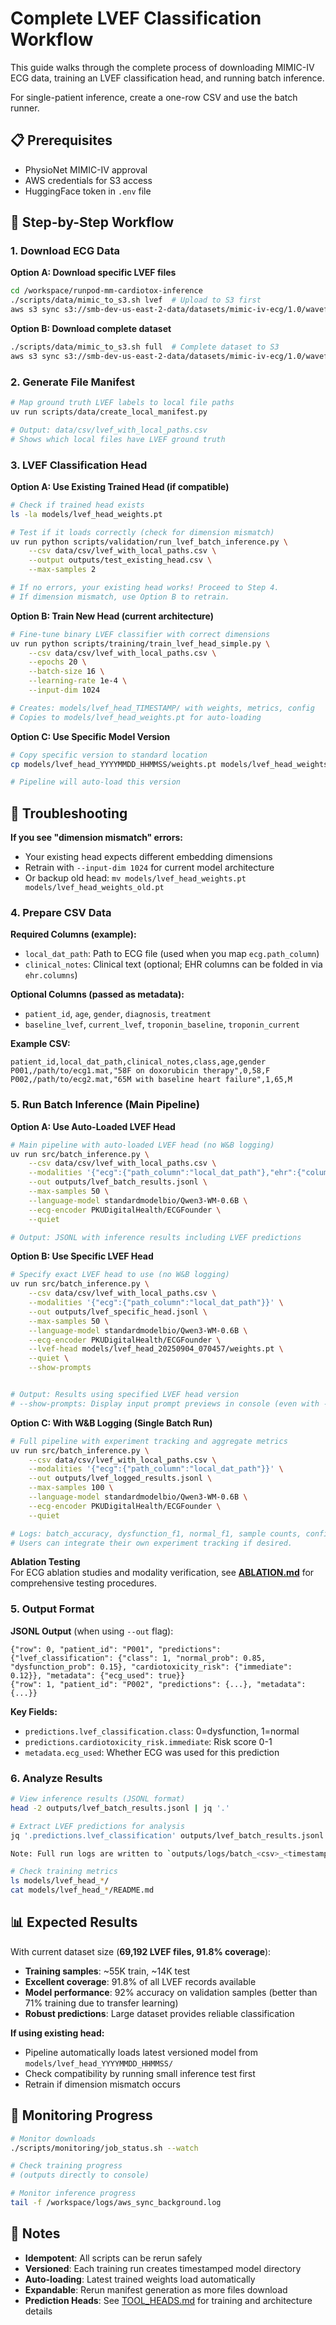 # Complete LVEF Classification Workflow

This guide walks through the complete process of downloading MIMIC-IV ECG data, training an LVEF classification head, and running batch inference.

For single-patient inference, create a one-row CSV and use the batch runner.

## 📋 **Prerequisites**

- PhysioNet MIMIC-IV approval
- AWS credentials for S3 access
- HuggingFace token in `.env` file

## 🚀 **Step-by-Step Workflow**

### 1. Download ECG Data

**Option A: Download specific LVEF files**
```bash
cd /workspace/runpod-mm-cardiotox-inference
./scripts/data/mimic_to_s3.sh lvef  # Upload to S3 first
aws s3 sync s3://smb-dev-us-east-2-data/datasets/mimic-iv-ecg/1.0/waveforms/files/ /workspace/physionet.org/files/mimic-iv-ecg/1.0/files/ --region us-east-2
```

**Option B: Download complete dataset**
```bash
./scripts/data/mimic_to_s3.sh full  # Complete dataset to S3
aws s3 sync s3://smb-dev-us-east-2-data/datasets/mimic-iv-ecg/1.0/waveforms/files/ /workspace/physionet.org/files/mimic-iv-ecg/1.0/files/ --region us-east-2
```

### 2. Generate File Manifest

```bash
# Map ground truth LVEF labels to local file paths
uv run scripts/data/create_local_manifest.py

# Output: data/csv/lvef_with_local_paths.csv
# Shows which local files have LVEF ground truth
```

### 3. LVEF Classification Head

**Option A: Use Existing Trained Head (if compatible)**
```bash
# Check if trained head exists
ls -la models/lvef_head_weights.pt

# Test if it loads correctly (check for dimension mismatch)
uv run python scripts/validation/run_lvef_batch_inference.py \
    --csv data/csv/lvef_with_local_paths.csv \
    --output outputs/test_existing_head.csv \
    --max-samples 2

# If no errors, your existing head works! Proceed to Step 4.
# If dimension mismatch, use Option B to retrain.
```

**Option B: Train New Head (current architecture)**
```bash
# Fine-tune binary LVEF classifier with correct dimensions
uv run python scripts/training/train_lvef_head_simple.py \
    --csv data/csv/lvef_with_local_paths.csv \
    --epochs 20 \
    --batch-size 16 \
    --learning-rate 1e-4 \
    --input-dim 1024

# Creates: models/lvef_head_TIMESTAMP/ with weights, metrics, config
# Copies to models/lvef_head_weights.pt for auto-loading
```

**Option C: Use Specific Model Version**
```bash
# Copy specific version to standard location
cp models/lvef_head_YYYYMMDD_HHMMSS/weights.pt models/lvef_head_weights.pt

# Pipeline will auto-load this version
```

## 🔧 **Troubleshooting**

**If you see "dimension mismatch" errors:**
- Your existing head expects different embedding dimensions
- Retrain with `--input-dim 1024` for current model architecture
- Or backup old head: `mv models/lvef_head_weights.pt models/lvef_head_weights_old.pt`

### 4. Prepare CSV Data

**Required Columns (example):**
- `local_dat_path`: Path to ECG file (used when you map `ecg.path_column`)
- `clinical_notes`: Clinical text (optional; EHR columns can be folded in via `ehr.columns`)

**Optional Columns (passed as metadata):**
- `patient_id`, `age`, `gender`, `diagnosis`, `treatment`
- `baseline_lvef`, `current_lvef`, `troponin_baseline`, `troponin_current`

**Example CSV:**
```csv
patient_id,local_dat_path,clinical_notes,class,age,gender
P001,/path/to/ecg1.mat,"58F on doxorubicin therapy",0,58,F
P002,/path/to/ecg2.mat,"65M with baseline heart failure",1,65,M
```

### 5. Run Batch Inference (Main Pipeline)

**Option A: Use Auto-Loaded LVEF Head**
```bash
# Main pipeline with auto-loaded LVEF head (no W&B logging)
uv run src/batch_inference.py \
    --csv data/csv/lvef_with_local_paths.csv \
    --modalities '{"ecg":{"path_column":"local_dat_path"},"ehr":{"columns":["age","gender","diagnosis"]}}' \
    --out outputs/lvef_batch_results.jsonl \
    --max-samples 50 \
    --language-model standardmodelbio/Qwen3-WM-0.6B \
    --ecg-encoder PKUDigitalHealth/ECGFounder \
    --quiet

# Output: JSONL with inference results including LVEF predictions
```

**Option B: Use Specific LVEF Head**
```bash
# Specify exact LVEF head to use (no W&B logging)
uv run src/batch_inference.py \
    --csv data/csv/lvef_with_local_paths.csv \
    --modalities '{"ecg":{"path_column":"local_dat_path"}}' \
    --out outputs/lvef_specific_head.jsonl \
    --max-samples 50 \
    --language-model standardmodelbio/Qwen3-WM-0.6B \
    --ecg-encoder PKUDigitalHealth/ECGFounder \
    --lvef-head models/lvef_head_20250904_070457/weights.pt \
    --quiet \
    --show-prompts


# Output: Results using specified LVEF head version
# --show-prompts: Display input prompt previews in console (even with --quiet)
```

**Option C: With W&B Logging (Single Batch Run)**
```bash
# Full pipeline with experiment tracking and aggregate metrics
uv run src/batch_inference.py \
    --csv data/csv/lvef_with_local_paths.csv \
    --modalities '{"ecg":{"path_column":"local_dat_path"}}' \
    --out outputs/lvef_logged_results.jsonl \
    --max-samples 100 \
    --language-model standardmodelbio/Qwen3-WM-0.6B \
    --ecg-encoder PKUDigitalHealth/ECGFounder \
    --quiet

# Logs: batch_accuracy, dysfunction_f1, normal_f1, sample counts, config
# Users can integrate their own experiment tracking if desired.
```

**Ablation Testing**  
For ECG ablation studies and modality verification, see **[ABLATION.md](ABLATION.md)** for comprehensive testing procedures.

### 5. Output Format

**JSONL Output** (when using `--out` flag):
```jsonl
{"row": 0, "patient_id": "P001", "predictions": {"lvef_classification": {"class": 1, "normal_prob": 0.85, "dysfunction_prob": 0.15}, "cardiotoxicity_risk": {"immediate": 0.12}}, "metadata": {"ecg_used": true}}
{"row": 1, "patient_id": "P002", "predictions": {...}, "metadata": {...}}
```

**Key Fields:**
- `predictions.lvef_classification.class`: 0=dysfunction, 1=normal  
- `predictions.cardiotoxicity_risk.immediate`: Risk score 0-1
- `metadata.ecg_used`: Whether ECG was used for this prediction

### 6. Analyze Results

```bash
# View inference results (JSONL format)
head -2 outputs/lvef_batch_results.jsonl | jq '.'

# Extract LVEF predictions for analysis
jq '.predictions.lvef_classification' outputs/lvef_batch_results.jsonl

Note: Full run logs are written to `outputs/logs/batch_<csv>_<timestamp>.log`. Override with `--log-file`.

# Check training metrics
ls models/lvef_head_*/
cat models/lvef_head_*/README.md
```

## 📊 **Expected Results**

With current dataset size (**69,192 LVEF files, 91.8% coverage**):
- **Training samples**: ~55K train, ~14K test  
- **Excellent coverage**: 91.8% of all LVEF records available
- **Model performance**: 92% accuracy on validation samples (better than 71% training due to transfer learning)
- **Robust predictions**: Large dataset provides reliable classification

**If using existing head:**
- Pipeline automatically loads latest versioned model from `models/lvef_head_YYYYMMDD_HHMMSS/`
- Check compatibility by running small inference test first
- Retrain if dimension mismatch occurs

## 🔄 **Monitoring Progress**

```bash
# Monitor downloads
./scripts/monitoring/job_status.sh --watch

# Check training progress
# (outputs directly to console)

# Monitor inference progress  
tail -f /workspace/logs/aws_sync_background.log
```

## 📝 **Notes**

- **Idempotent**: All scripts can be rerun safely
- **Versioned**: Each training run creates timestamped model directory
- **Auto-loading**: Latest trained weights load automatically
- **Expandable**: Rerun manifest generation as more files download
- **Prediction Heads**: See [TOOL_HEADS.md](TOOL_HEADS.md) for training and architecture details
